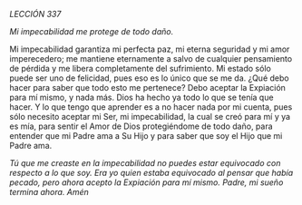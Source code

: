 *LECCIÓN 337*

*Mi impecabilidad me protege de todo daño.*

Mi impecabilidad garantiza mi perfecta paz, mi eterna seguridad y mi amor imperecedero; me mantiene eternamente a salvo de cualquier pensamiento de pérdida y me libera completamente del sufrimiento. Mi estado sólo puede ser uno de felicidad, pues eso es lo único que se me da. ¿Qué debo hacer para saber que todo esto me pertenece? Debo aceptar la Expiación para mí mismo, y nada más. Dios ha hecho ya todo lo que se tenía que hacer. Y lo que tengo que aprender es a no hacer nada por mi cuenta, pues sólo necesito aceptar mi Ser, mi impecabilidad, la cual se creó para mí y ya es mía, para sentir el Amor de Dios protegiéndome de todo daño, para entender que mi Padre ama a Su Hijo y para saber que soy el Hijo que mi Padre ama.

_Tú que me creaste en la impecabilidad no puedes estar equivocado con respecto a lo que soy. Era yo quien estaba equivocado al pensar que había pecado, pero ahora acepto la Expiación para mí mismo. Padre, mi sueño termina ahora. Amén_